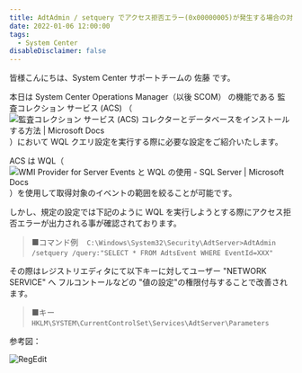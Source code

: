 ```yaml
---
title: AdtAdmin / setquery でアクセス拒否エラー(0x00000005)が発生する場合の対処法
date: 2022-01-06 12:00:00
tags:
  - System Center
disableDisclaimer: false
---
```


<!-- more -->
皆様こんにちは、System Center サポートチームの 佐藤 です。

本日は System Center Operations Manager（以後 SCOM） の機能である 監査コレクション サービス (ACS) （![監査コレクション サービス (ACS) コレクターとデータベースをインストールする方法 | Microsoft Docs](https://docs.microsoft.com/ja-jp/system-center/scom/deploy-install-acs?view=sc-om-2019)）において WQL クエリ設定を実行する際に必要な設定をご紹介いたします。

ACS は WQL（![WMI Provider for Server Events と WQL の使用 - SQL Server | Microsoft Docs](https://docs.microsoft.com/ja-jp/sql/relational-databases/wmi-provider-server-events/using-wql-with-the-wmi-provider-for-server-events?view=sql-server-ver15)）を使用して取得対象のイベントの範囲を絞ることが可能です。



しかし、規定の設定では下記のように WQL を実行しようとする際にアクセス拒否エラーが出力される事が確認されております。
>■コマンド例
> ` ` `C:\Windows\System32\Security\AdtServer>AdtAdmin /setquery /query:"SELECT * FROM AdtsEvent WHERE EventId=XXX" ` ` `

その際はレジストリエディタにて以下キーに対してユーザー "NETWORK SERVICE" へ フルコントールなどの "値の設定"の権限付与することで改善されます。
>■キー
> ` ` `HKLM\SYSTEM\CurrentControlSet\Services\AdtServer\Parameters` ` `


参考図：

![RegEdit](https://user-images.githubusercontent.com/71251920/148327138-6c2ba2db-ced8-4408-9c43-144a170ee18d.png)
